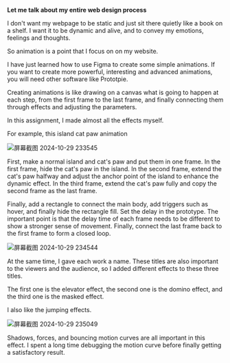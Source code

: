 __Let me talk about my entire web design process__

I don't want my webpage to be static and just sit there quietly like a book on a shelf. I want it to be dynamic and alive, and to convey my emotions, feelings and thoughts.

So animation is a point that I focus on on my website.

I have just learned how to use Figma to create some simple animations. If you want to create more powerful, interesting and advanced animations, you will need other software like Prototpie.

Creating animations is like drawing on a canvas what is going to happen at each step, from the first frame to the last frame, and finally connecting them through effects and adjusting the parameters.

In this assignment, I made almost all the effects myself.

For example, this island cat paw animation

![屏幕截图 2024-10-29 233545](https://github.com/user-attachments/assets/b62d2c3c-0f7f-4a5c-89c0-4bf88e810192)

First, make a normal island and cat's paw and put them in one frame. In the first frame, hide the cat's paw in the island. In the second frame, extend the cat's paw halfway and adjust the anchor point of the island to enhance the dynamic effect. In the third frame, extend the cat's paw fully and copy the second frame as the last frame.

Finally, add a rectangle to connect the main body, add triggers such as hover, and finally hide the rectangle fill. Set the delay in the prototype. The important point is that the delay time of each frame needs to be different to show a stronger sense of movement. Finally, connect the last frame back to the first frame to form a closed loop.

![屏幕截图 2024-10-29 234544](https://github.com/user-attachments/assets/09e6ff6c-232a-4e73-894c-240110ee16a5)

At the same time, I gave each work a name. These titles are also important to the viewers and the audience, so I added different effects to these three titles.

The first one is the elevator effect, the second one is the domino effect, and the third one is the masked effect.

I also like the jumping effects.

![屏幕截图 2024-10-29 235049](https://github.com/user-attachments/assets/46c97214-0e1d-4644-9fec-30327051ec2f)

Shadows, forces, and bouncing motion curves are all important in this effect. I spent a long time debugging the motion curve before finally getting a satisfactory result.